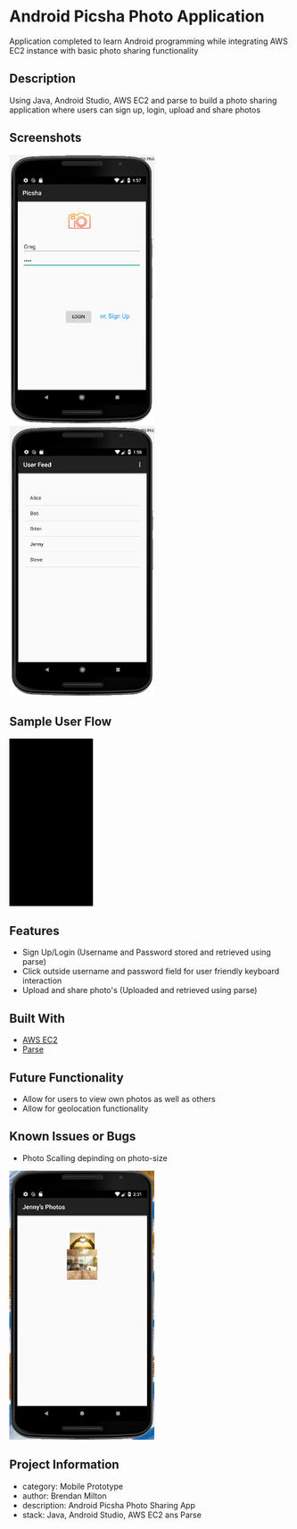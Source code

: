 # Android Picsha Photo Application
Application completed to learn Android programming while integrating AWS EC2 instance with basic photo sharing functionality

## Description
Using Java, Android Studio, AWS EC2 and parse to build a photo sharing application where users can sign up, login, upload and share photos

## Screenshots

<img src="/login_signup.PNG"  width="260" /> <img src="/user_feed_activity.PNG"  width="260" /> 

## Sample User Flow

<img src="app_basic_userflow.gif" width="150" height="300" />

## Features

* Sign Up/Login (Username and Password stored and retrieved using parse)
* Click outside username and password field for user friendly keyboard interaction
* Upload and share photo's (Uploaded and retrieved using parse)

## Built With

* [AWS EC2](https://aws.amazon.com/ec2/)
* [Parse](https://parseplatform.org/)

## Future Functionality
- Allow for users to view own photos as well as others
- Allow for geolocation functionality

## Known Issues or Bugs
- Photo Scalling depinding on photo-size 

<img src="/scalling_issue.PNG"  width="260" />

## Project Information
- category: Mobile Prototype
- author: Brendan Milton
- description:  Android Picsha Photo Sharing App
- stack: Java, Android Studio, AWS EC2 ans Parse
